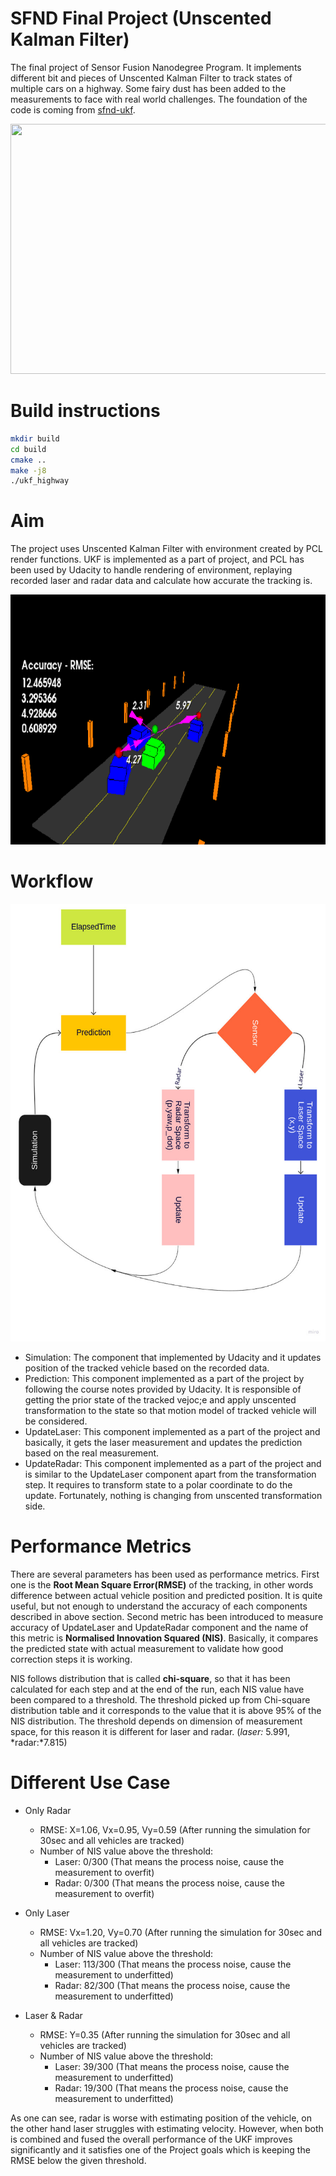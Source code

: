 # SFND Final Project (Unscented Kalman Filter)

The final project of Sensor Fusion Nanodegree Program. It implements different bit and pieces of Unscented Kalman Filter to track states of multiple cars on a  highway. Some fairy dust has been added to the measurements to face with real world challenges. The foundation of the code is coming from [sfnd-ukf](https://github.com/udacity/SFND_Unscented_Kalman_Filter).  

<img src="media/ukf_highway_tracked.gif" width="700" height="400" />

# Build instructions

```bash
mkdir build
cd build
cmake ..
make -j8
./ukf_highway
```

# Aim

The project uses Unscented Kalman Filter with environment created by PCL render functions. UKF is implemented as a part of project, and PCL has been used by Udacity to handle rendering of environment, replaying recorded laser and radar data and calculate how accurate the tracking is. 

<img src="media/ukf_highway.png" width="700" height="400" />

# Workflow 

<img src="media/ukf_flow.png" width="700" height="700" />

- Simulation: The component that implemented by Udacity and it updates position of the tracked vehicle based on the recorded data.
- Prediction: This component implemented as a part of the project by following the course notes provided by Udacity. It is responsible of getting the prior state of the tracked vejoc;e and apply unscented transformation to the state so that motion model of tracked vehicle will be considered. 
- UpdateLaser: This component implemented as a part of the project and basically, it gets the laser measurement and updates the prediction based on the real measurement.
- UpdateRadar: This component implemented as a part of the project and is similar to the UpdateLaser component apart from the transformation step. It requires to transform state to a polar coordinate to do the update. Fortunately, nothing is changing from unscented transformation side. 

# Performance Metrics

There are several parameters has been used as performance metrics. First one is the **Root Mean Square Error(RMSE)** of the tracking, in other words difference between actual vehicle position and predicted position. It is quite useful, but not enough to understand the accuracy of each components described in above section. Second metric has been introduced to measure accuracy of UpdateLaser and UpdateRadar component and the name of this metric is **Normalised Innovation Squared (NIS)**. Basically, it compares the predicted state with actual measurement to validate how good correction steps it is working.

 NIS follows distribution that is called **chi-square**, so that it has been calculated for each step and at the end of the run, each NIS value have been compared to a threshold. The threshold picked up from Chi-square distribution table and it corresponds to the value that it is above 95% of the NIS distribution. The threshold depends on dimension of measurement space, for this reason it is different for laser and radar. (*laser:* 5.991, *radar:*7.815)

# Different Use Case

- Only Radar
    - RMSE: X=1.06, Vx=0.95, Vy=0.59 (After running the simulation for 30sec and all vehicles are tracked)
    - Number of NIS value above the threshold: 
        - Laser: 0/300 (That means the process noise, cause the measurement to overfit)
        - Radar: 0/300 (That means the process noise, cause the measurement to overfit) 

- Only Laser
    - RMSE: Vx=1.20, Vy=0.70 (After running the simulation for 30sec and all vehicles are tracked)
    - Number of NIS value above the threshold: 
        - Laser: 113/300 (That means the process noise, cause the measurement to underfitted)
        - Radar: 82/300 (That means the process noise, cause the measurement to underfitted) 


- Laser & Radar
   - RMSE: Y=0.35 (After running the simulation for 30sec and all vehicles are tracked)
    - Number of NIS value above the threshold: 
        - Laser: 39/300 (That means the process noise, cause the measurement to underfitted)
        - Radar: 19/300 (That means the process noise, cause the measurement to underfitted) 

As one can see, radar is worse with estimating position of the vehicle, on the other hand laser struggles with estimating velocity. However, when both is combined and fused the overall performance of the UKF improves significantly and it satisfies one of the Project goals which is keeping the RMSE below the given threshold.



